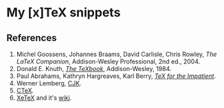 # My [x]TeX snippets

##  References
1. Michel Goossens, Johannes Braams, David Carlisle, Chris Rowley, _The LaTeX Companion_, Addison-Wesley Professional, 2nd ed., 2004.
1. Donald E. Knuth, _[The TeXbook](http://www-cs-faculty.stanford.edu/~knuth/abcde.html#texbk)_, Addison-Wesley, 1984.
1. Paul Abrahams, Kathryn Hargreaves, Karl Berry, _[TeX for the Impatient](https://www.gnu.org/software/teximpatient/)_.
1. Werner Lemberg, [CJK](https://cjk.ffii.org/).
1. [CTeX](http://www.ctex.org/).
1. [XeTeX](http://tug.org/xetex/) and it's [wiki](https://en.wikipedia.org/wiki/XeTeX).
